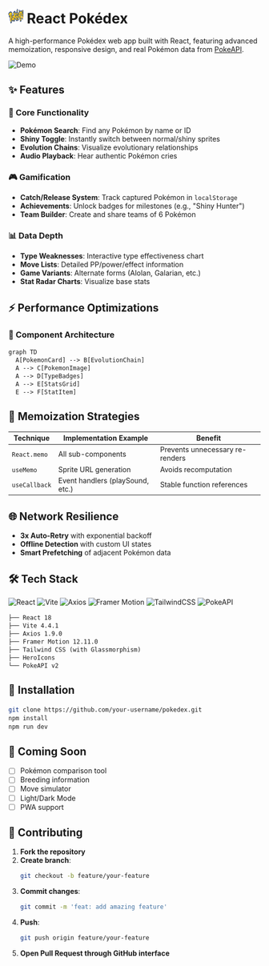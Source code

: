 # <img src="https://raw.githubusercontent.com/PokeAPI/media/master/logo/pokeapi_256.png" width="30" height="30"> React Pokédex 

A high-performance Pokédex web app built with React, featuring advanced memoization, responsive design, and real Pokémon data from [PokeAPI](https://pokeapi.co/).

![Demo](https://media.giphy.com/media/v1.Y2lkPTc5MGI3NjExcW5jZ3RlY2VtZ3V5b2R6eXJtY2J6dW1xY2RlY3RqZzZ1NnF0eSZlcD12MV9pbnRlcm5hbF9naWZfYnlfaWQmY3Q9Zw/xT5LMHxhOfscxPfIfm/giphy.gif)  

## ✨ Features

### 🚀 Core Functionality
- **Pokémon Search**: Find any Pokémon by name or ID
- **Shiny Toggle**: Instantly switch between normal/shiny sprites
- **Evolution Chains**: Visualize evolutionary relationships
- **Audio Playback**: Hear authentic Pokémon cries

### 🎮 Gamification
- **Catch/Release System**: Track captured Pokémon in `localStorage`
- **Achievements**: Unlock badges for milestones (e.g., "Shiny Hunter")
- **Team Builder**: Create and share teams of 6 Pokémon

### 📊 Data Depth
- **Type Weaknesses**: Interactive type effectiveness chart
- **Move Lists**: Detailed PP/power/effect information
- **Game Variants**: Alternate forms (Alolan, Galarian, etc.)
- **Stat Radar Charts**: Visualize base stats

## ⚡ Performance Optimizations

### 🔧 Component Architecture
```mermaid
graph TD
  A[PokemonCard] --> B[EvolutionChain]
  A --> C[PokemonImage]
  A --> D[TypeBadges]
  A --> E[StatsGrid]
  E --> F[StatItem]
```

## 🧠 Memoization Strategies

| Technique          | Implementation Example              | Benefit                          |
|--------------------|-------------------------------------|----------------------------------|
| `React.memo`       | All sub-components                  | Prevents unnecessary re-renders  |
| `useMemo`          | Sprite URL generation               | Avoids recomputation             |
| `useCallback`      | Event handlers (playSound, etc.)    | Stable function references       |

## 🌐 Network Resilience

- **3x Auto-Retry** with exponential backoff
- **Offline Detection** with custom UI states
- **Smart Prefetching** of adjacent Pokémon data

## 🛠️ Tech Stack

![React](https://img.shields.io/badge/React-20232A?style=for-the-badge&logo=react)
![Vite](https://img.shields.io/badge/Vite-646CFF?style=for-the-badge&logo=vite&logoColor=white)
![Axios](https://img.shields.io/badge/Axios-5A29E4?style=for-the-badge&logo=axios&logoColor=white)
![Framer Motion](https://img.shields.io/badge/Framer_Motion-0055FF?style=for-the-badge&logo=framer&logoColor=white)
![TailwindCSS](https://img.shields.io/badge/Tailwind_CSS-38B2AC?style=for-the-badge&logo=tailwind-css&logoColor=white)
![PokeAPI](https://img.shields.io/badge/PokeAPI-EF5350?style=for-the-badge&logoColor=white)

```text
├── React 18
├── Vite 4.4.1
├── Axios 1.9.0
├── Framer Motion 12.11.0
├── Tailwind CSS (with Glassmorphism)
├── HeroIcons
└── PokeAPI v2
```

## 🚀 Installation

```bash
git clone https://github.com/your-username/pokedex.git
npm install
npm run dev
```
## 🌟 Coming Soon

- [ ] Pokémon comparison tool
- [ ] Breeding information
- [ ] Move simulator
- [ ] Light/Dark Mode
- [ ] PWA support

## 🤝 Contributing

1. **Fork the repository**
2. **Create branch**:
   ```bash
   git checkout -b feature/your-feature
3. **Commit changes**:
   ```bash
   git commit -m 'feat: add amazing feature'
4. **Push**:
   ```bash
   git push origin feature/your-feature
5. **Open Pull Request through GitHub interface**
